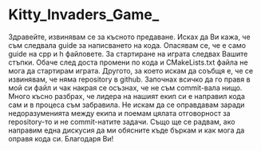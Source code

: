 # Kitty_Invaders_Game_
Здравейте, извинявам се за късното предаване. Исках да Ви кажа, че съм следвала guide за написването на кода. Опасявам се, че е само guide на cpp и h файловете.
За стартиране на играта следвах Вашите стъпки.
Обаче след доста промени по кода и CMakeLists.txt файла не мога да стартирам играта.
Другото, за което искам да соъбщя е, че се извинявам, че няма repository в github. Започнах всичко да го правя в мой си файл и чак накрая се осъзнах, че 
не съм commit-вала нищо. 
Много късно разбрах, че лидера на нашият екип си е направил кода сам и в процеса съм забравила. Не искам да се оправдавам заради недоразуменията между екипа 
и поемам цялата отговорност за repository-то и не commit-натите задачи. 
Също ще се радвам, ако направим една дискусия да ми обясните къде бъркам и как мога да оправя кода си. 
Благодаря Ви! 
